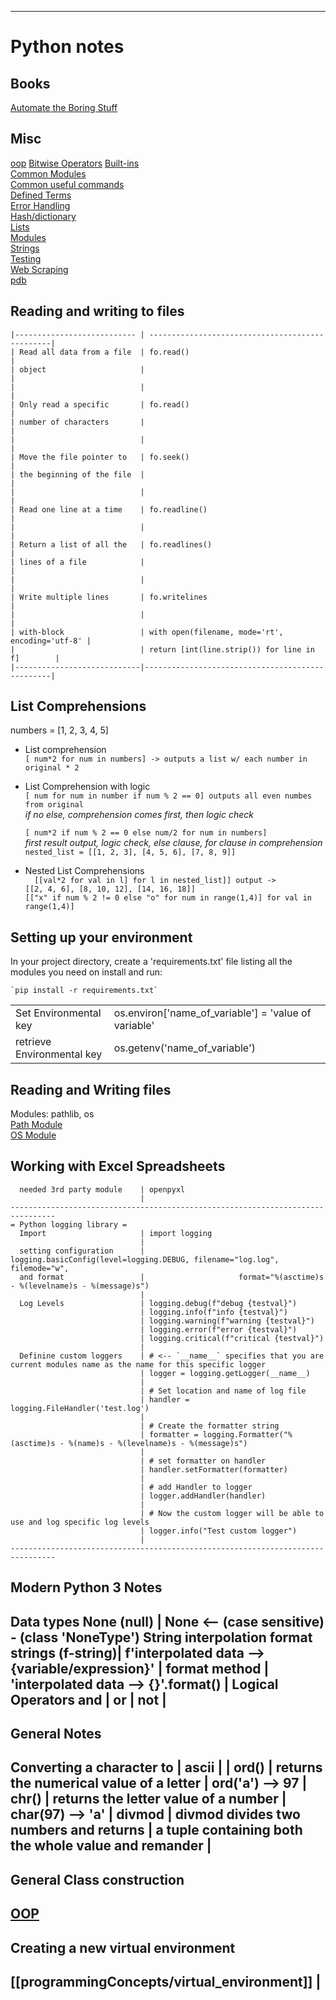 --------------------------------------------------------------------------------
# Python notes
## Books 
[Automate the Boring Stuff](AtBS)  

## Misc
[oop](Concepts/oop/python_oop)
[Bitwise Operators](Python/bitwise)
[Built-ins](programmingConcepts/builtins)  
[Common Modules](common_modules)  
[Common useful commands](Python/common_useful_commands)  
[Defined Terms](programmingConcepts/Terms)  
[Error Handling](programmingConcepts/Error_handling)  
[Hash/dictionary](programmingConcepts/hash-dict)  
[Lists](programmingConcepts/lists)  
[Modules](programmingConcepts/Modules)  
[Strings](programmingConcepts/strings)  
[Testing](Python/Testing/unittest)  
[Web Scraping](Python/web_scraping.wiki)  
[pdb](Python/pdb)


## Reading and writing to files
```
|--------------------------- | ------------------------------------------------|
| Read all data from a file  | fo.read()                                       |
| object                     |                                                 |
|                            |                                                 |
| Only read a specific       | fo.read()                                       |
| number of characters       |                                                 |
|                            |                                                 |
| Move the file pointer to   | fo.seek()                                       |
| the beginning of the file  |                                                 |
|                            |                                                 |
| Read one line at a time    | fo.readline()                                   |
|                            |                                                 |
| Return a list of all the   | fo.readlines()                                  |
| lines of a file            |                                                 |
|                            |                                                 |
| Write multiple lines       | fo.writelines                                   |
|                            |                                                 |
| with-block                 | with open(filename, mode='rt', encoding='utf-8' |
|                            | return [int(line.strip()) for line in f]        |
|----------------------------|-------------------------------------------------|
```  
## List Comprehensions 
  numbers = [1, 2, 3, 4, 5]
  * List comprehension  
  `[ num*2 for num in numbers] -> outputs a list w/ each number in original * 2`

  * List Comprehension with logic  
  `[ num for num in number if num % 2 == 0] outputs all even numbes from original`  
      *if no else, comprehension comes first, then logic check*
      
      `[ num*2 if num % 2 == 0 else num/2 for num in numbers]`  
    *first result output, logic check, else clause, for clause in comprehension*
    `nested_list = [[1, 2, 3], [4, 5, 6], [7, 8, 9]]`  


  * Nested List Comprehensions  
`  [[val*2 for val in l] for l in nested_list]] output ->`  
  `[[2, 4, 6], [8, 10, 12], [14, 16, 18]]`  
  `[["x" if num % 2 != 0 else "o" for num in range(1,4)] for val in range(1,4)]`
  
## Setting up your environment 

In your project directory, create a 'requirements.txt' file listing
all the modules you need on install and run:  
    
    `pip install -r requirements.txt`

<table>
  <tr>
    <td width='200px'>
    Set Environmental key
    </td>
    <td width='500px'>
    os.environ['name_of_variable'] = 'value of variable'
    </td>
  </tr>
  <tr>
    <td>
    retrieve Environmental key
    </td>
    <td>
    os.getenv('name_of_variable')
    </td>
  </tr>
</table>

## Reading and Writing files  

Modules: pathlib, os  
[Path Module](modules/path)  
[OS Module](modules/os)  


## Working with Excel Spreadsheets 
```
  needed 3rd party module    | openpyxl
                             |
--------------------------------------------------------------------------------
= Python logging library =
  Import                     | import logging
                             |
  setting configuration      | logging.basicConfig(level=logging.DEBUG, filename="log.log", filemode="w",
  and format                 |                     format="%(asctime)s - %(levelname)s - %(message)s")
                             |
  Log Levels                 | logging.debug(f"debug {testval}")
                             | logging.info(f"info {testval}")
                             | logging.warning(f"warning {testval}")
                             | logging.error(f"error {testval}")
                             | logging.critical(f"critical {testval}")
                             |
  Definine custom loggers    | # <-- `__name__` specifies that you are current modules name as the name for this specific logger
                             | logger = logging.getLogger(__name__)
                             |
                             | # Set location and name of log file
                             | handler = logging.FileHandler('test.log')
                             |
                             | # Create the formatter string
                             | formatter = logging.Formatter("%(asctime)s - %(name)s - %(levelname)s - %(message)s")
                             |
                             | # set formatter on handler
                             | handler.setFormatter(formatter)
                             |
                             | # add Handler to logger
                             | logger.addHandler(handler)
                             |
                             | # Now the custom logger will be able to use and log specific log levels
                             | logger.info("Test custom logger")
                             |
--------------------------------------------------------------------------------
```
## Modern Python 3 Notes 
  Data types
    None (null)              | None  <-- (case sensitive) - (class 'NoneType')
  String interpolation
    format strings (f-string)| f'interpolated data --> {variable/expression}'
                             |
    format method            | 'interpolated data --> {}'.format(<value>)
                             |
  Logical Operators
    and                      |
    or                       |
    not                      |
--------------------------------------------------------------------------------
## General Notes 
  Converting a character to  |
  ascii                      |
                             |
  ord()                      | returns the numerical value of a letter
                             | ord('a') --> 97
                             |
  chr()                      | returns the letter value of a number
                             | char(97) --> 'a'
                             |
  divmod                     | divmod divides two numbers and returns
                             | a tuple containing both the whole value and remander
                             |
--------------------------------------------------------------------------------
## General Class construction 
  [OOP](programmingConcepts/oop)
--------------------------------------------------------------------------------
## Creating a new virtual environment 
  [[programmingConcepts/virtual_environment]]
                             |
--------------------------------------------------------------------------------
